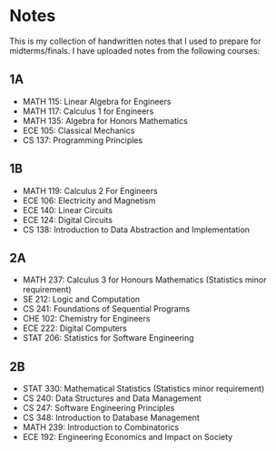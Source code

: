 # Notes
This is my collection of handwritten notes that I used to prepare for midterms/finals. I have uploaded notes from the following courses:

## 1A
- MATH 115: Linear Algebra for Engineers
- MATH 117: Calculus 1 for Engineers
- MATH 135: Algebra for Honors Mathematics
- ECE 105: Classical Mechanics
- CS 137: Programming Principles

## 1B
- MATH 119: Calculus 2 For Engineers
- ECE 106: Electricity and Magnetism
- ECE 140: Linear Circuits
- ECE 124: Digital Circuits
- CS 138: Introduction to Data Abstraction and Implementation

## 2A
- MATH 237: Calculus 3 for Honours Mathematics (Statistics minor requirement)
- SE 212: Logic and Computation
- CS 241: Foundations of Sequential Programs
- CHE 102: Chemistry for Engineers
- ECE 222: Digital Computers
- STAT 206: Statistics for Software Engineering

## 2B
- STAT 330: Mathematical Statistics (Statistics minor requirement)
- CS 240: Data Structures and Data Management
- CS 247: Software Engineering Principles
- CS 348: Introduction to Database Management
- MATH 239: Introduction to Combinatorics
- ECE 192: Engineering Economics and Impact on Society
